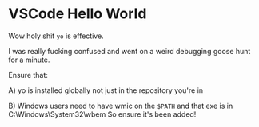 # VSCode Hello World

Wow holy shit `yo` is effective.

I was really fucking confused and went on a weird debugging goose hunt for
a minute.

Ensure that:

A) yo is installed globally not just in the repository you're in

B) Windows users need to have wmic on the `$PATH` and that exe is in
   C:\Windows\System32\wbem
   So ensure it's been added!
